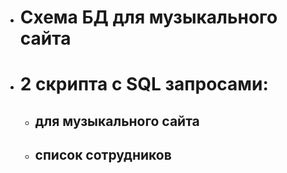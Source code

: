   + # Схема БД для музыкального сайта
  + # 2 скрипта с SQL запросами:
    * ## для музыкального сайта
    * ## список сотрудников